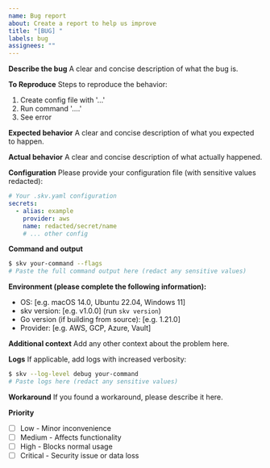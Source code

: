 ```yaml
---
name: Bug report
about: Create a report to help us improve
title: "[BUG] "
labels: bug
assignees: ""
---
```


**Describe the bug**
A clear and concise description of what the bug is.

**To Reproduce**
Steps to reproduce the behavior:

1. Create config file with '...'
2. Run command '....'
3. See error

**Expected behavior**
A clear and concise description of what you expected to happen.

**Actual behavior**
A clear and concise description of what actually happened.

**Configuration**
Please provide your configuration file (with sensitive values redacted):

```yaml
# Your .skv.yaml configuration
secrets:
  - alias: example
    provider: aws
    name: redacted/secret/name
    # ... other config
```

**Command and output**

```bash
$ skv your-command --flags
# Paste the full command output here (redact any sensitive values)
```

**Environment (please complete the following information):**

- OS: [e.g. macOS 14.0, Ubuntu 22.04, Windows 11]
- skv version: [e.g. v1.0.0] (run `skv version`)
- Go version (if building from source): [e.g. 1.21.0]
- Provider: [e.g. AWS, GCP, Azure, Vault]

**Additional context**
Add any other context about the problem here.

**Logs**
If applicable, add logs with increased verbosity:

```bash
$ skv --log-level debug your-command
# Paste logs here (redact any sensitive values)
```

**Workaround**
If you found a workaround, please describe it here.

**Priority**

- [ ] Low - Minor inconvenience
- [ ] Medium - Affects functionality
- [ ] High - Blocks normal usage
- [ ] Critical - Security issue or data loss

